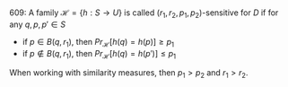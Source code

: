 609: A family $\mathcal{H}=\{h:S\rightarrow U\}$ is called $(r_1, r_2, p_1, p_2)$-sensitive for $D$ if for any $q, p, p'\in S$
- if $p\in B(q,r_1)$, then $Pr_\mathcal{H}[h(q)=h(p)]\geq p_1$
- if $p\not\in B(q,r_1)$, then $Pr_\mathcal{H}[h(q)=h(p')]\leq p_1$

When working with similarity measures, then $p_1 > p_2$ and $r_1 > r_2$.
